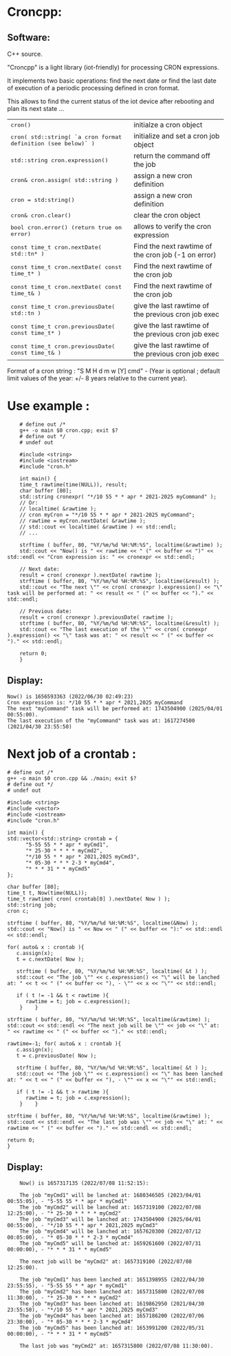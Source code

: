 Croncpp:
=====================


Software:
---------

C++ source.

"Croncpp" is a light library (iot-friendly) for processing CRON expressions.

It implements two basic operations: find the next date or find the last date of execution of a periodic processing defined in cron format.


This allows to find the current status of the iot device after rebooting and plan its next state ...

<table>
  <tr>
    <td><tt>cron()</tt></td>
    <td>initialze a cron object</td>
  </tr>
  <tr>
    <td><tt>cron( std::string( `a cron format definition (see below)` )</tt></td>
    <td>initialize and set a cron job object</td>
  </tr>
  <tr>
    <td><tt>std::string cron.expression()</tt></td>
    <td>return the command off the job</td>
  </tr>
  <tr>
    <td><tt>cron& cron.assign( std::string )</td>
    <td>assign a new cron definition</td>
  </tr>
  <tr>
    <td><tt>cron = std:string()</td>
    <td>assign a new cron definition</td>
  </tr>
  <tr>
    <td><tt>cron& cron.clear()</td>
    <td>clear the cron object</td>
  </tr>
  <tr>
    <td><tt>bool cron.error() (return true on error)</td>
    <td>allows to verify the cron expression</td>
  </tr>
  <tr>
    <td><tt>const time_t cron.nextDate( std::tn* )</td>
    <td>Find the next rawtime of the cron job (-1 on error)</td>
  </tr>
  <tr>
    <td><tt>const time_t cron.nextDate( const time_t* )</td>
    <td>Find the next rawtime of the cron job</td>
  </tr>
  <tr>
  <tr>
    <td><tt>const time_t cron.nextDate( const time_t& )</td>
    <td>Find the next rawtime of the cron job</td>
  </tr>
  <tr>
    <td><tt>const time_t cron.previousDate( std::tn )</td>
    <td>give the last rawtime of the previous cron job exec</td>
  </tr>
  <tr>
    <td><tt>const time_t cron.previousDate( const time_t* )</td>
    <td>give the last rawtime of the previous cron job exec</td>
  </tr>
  <tr>
    <td><tt>const time_t cron.previousDate( const time_t& )</td>
    <td>give the last rawtime of the previous cron job exec</td>
  </tr>
</table>

Format of a cron string : "S M H d m w [Y] cmd" - (Year is optional ; default limit values of the year: +/- 8 years relative to the current year).

Use example :
=====================
        # define out /*
        g++ -o main $0 cron.cpp; exit $?
        # define out */
        # undef out

        #include <string>
        #include <iostream>
        #include "cron.h"

        int main() {
        time_t rawtime(time(NULL)), result;
        char buffer [80];
        std::string cronexpr( "*/10 55 * * apr * 2021-2025 myCommand" );
        // Or:
        // localtime( &rawtime );
        // cron myCron = "*/10 55 * * apr * 2021-2025 myCommand";
        // rawtime = myCron.nextDate( &rawtime );
        // std::cout << localtime( &rawtime ) << std::endl;
        // ...

        strftime ( buffer, 80, "%Y/%m/%d %H:%M:%S", localtime(&rawtime) );
        std::cout << "Now() is " << rawtime << " (" << buffer << ")" << std::endl << "Cron expression is: " << cronexpr << std::endl;

        // Next date:
        result = cron( cronexpr ).nextDate( rawtime );
        strftime ( buffer, 80, "%Y/%m/%d %H:%M:%S", localtime(&result) );
        std::cout << "The next \"" << cron( cronexpr ).expression() << "\" task will be performed at: " << result << " (" << buffer << ")." << std::endl;

        // Previous date:
        result = cron( cronexpr ).previousDate( rawtime );
        strftime ( buffer, 80, "%Y/%m/%d %H:%M:%S", localtime(&result) );
        std::cout << "The last execution of the \"" << cron( cronexpr ).expression() << "\" task was at: " << result << " (" << buffer << ")." << std::endl;

        return 0;
        }

Display:
---------
	Now() is 1656593363 (2022/06/30 02:49:23)
	Cron expression is: */10 55 * * apr * 2021,2025 myCommand
	The next "myCommand" task will be performed at: 1743504900 (2025/04/01 00:55:00).
	The last execution of the "myCommand" task was at: 1617274500 (2021/04/30 23:55:50)


Next job of a crontab :
=======================

	# define out /*
	g++ -o main $0 cron.cpp && ./main; exit $?
	# define out */
	# undef out

	#include <string>
	#include <vector>
	#include <iostream>
	#include "cron.h"

	int main() {
	std::vector<std::string> crontab = {
	      "5-55 55 * * apr * myCmd1",
	      "* 25-30 * * * * myCmd2",
	      "*/10 55 * * apr * 2021,2025 myCmd3",
	      "* 05-30 * * * 2-3 * myCmd4",
	      "* * * 31 * * myCmd5"
	};

	char buffer [80];
	time_t t, Now(time(NULL));
	time_t rawtime( cron( crontab[0] ).nextDate( Now ) );
	std::string job;
	cron c;

	strftime ( buffer, 80, "%Y/%m/%d %H:%M:%S", localtime(&Now) );
	std::cout << "Now() is " << Now << " (" << buffer << "):" << std::endl << std::endl;
	
 	for( auto& x : crontab ){
 	   c.assign(x);
 	   t = c.nextDate( Now );

 	   strftime ( buffer, 80, "%Y/%m/%d %H:%M:%S", localtime( &t ) );
 	   std::cout << "The job \"" << c.expression() << "\" will be lanched at: " << t << " (" << buffer << "), - \"" << x << "\"" << std::endl;

 	   if ( t != -1 && t < rawtime ){
 	      rawtime = t; job = c.expression();
        }    }

  	strftime ( buffer, 80, "%Y/%m/%d %H:%M:%S", localtime(&rawtime) );
  	std::cout << std::endl << "The next job will be \"" << job << "\" at: " << rawtime << " (" << buffer << ")." << std::endl;

 	rawtime=-1; for( auto& x : crontab ){
 	   c.assign(x);
 	   t = c.previousDate( Now );

 	   strftime ( buffer, 80, "%Y/%m/%d %H:%M:%S", localtime( &t ) );
 	   std::cout << "The job \"" << c.expression() << "\" has been lanched at: " << t << " (" << buffer << "), - \"" << x << "\"" << std::endl;

 	   if ( t != -1 && t > rawtime ){
 	      rawtime = t; job = c.expression();
        }    }

  	strftime ( buffer, 80, "%Y/%m/%d %H:%M:%S", localtime(&rawtime) );
  	std::cout << std::endl << "The last job was \"" << job << "\" at: " << rawtime << " (" << buffer << ")." << std::endl << std::endl;

  	return 0;
  	}
	
Display:
---------

        Now() is 1657317135 (2022/07/08 11:52:15):

        The job "myCmd1" will be lanched at: 1680346505 (2023/04/01 00:55:05), - "5-55 55 * * apr * myCmd1"
        The job "myCmd2" will be lanched at: 1657319100 (2022/07/08 12:25:00), - "* 25-30 * * * * myCmd2"
        The job "myCmd3" will be lanched at: 1743504900 (2025/04/01 00:55:00), - "*/10 55 * * apr * 2021,2025 myCmd3"
        The job "myCmd4" will be lanched at: 1657620300 (2022/07/12 00:05:00), - "* 05-30 * * * 2-3 * myCmd4"
        The job "myCmd5" will be lanched at: 1659261600 (2022/07/31 00:00:00), - "* * * 31 * * myCmd5"

        The next job will be "myCmd2" at: 1657319100 (2022/07/08 12:25:00).

        The job "myCmd1" has been lanched at: 1651398955 (2022/04/30 23:55:55), - "5-55 55 * * apr * myCmd1"
        The job "myCmd2" has been lanched at: 1657315800 (2022/07/08 11:30:00), - "* 25-30 * * * * myCmd2"
        The job "myCmd3" has been lanched at: 1619862950 (2021/04/30 23:55:50), - "*/10 55 * * apr * 2021,2025 myCmd3"
        The job "myCmd4" has been lanched at: 1657186200 (2022/07/06 23:30:00), - "* 05-30 * * * 2-3 * myCmd4"
        The job "myCmd5" has been lanched at: 1653991200 (2022/05/31 00:00:00), - "* * * 31 * * myCmd5"

        The last job was "myCmd2" at: 1657315800 (2022/07/08 11:30:00).
